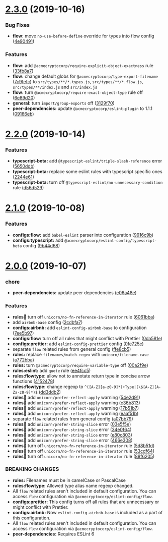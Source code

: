 # [2.3.0](https://github.com/acmecryptocorp/eslint-config/compare/v2.2.0...v2.3.0) (2019-10-16)


### Bug Fixes

* **flow:** move `no-use-before-define` override for types into flow config ([4e90491](https://github.com/acmecryptocorp/eslint-config/commit/4e90491))


### Features

* **flow:** add `@acmecryptocorp/require-explicit-object-exactness` rule ([33fb8a7](https://github.com/acmecryptocorp/eslint-config/commit/33fb8a7))
* **flow:** change default globs for `@acmecryptocorp/type-export-filename` ([7c9fefc](https://github.com/acmecryptocorp/eslint-config/commit/7c9fefc)) to `src/types/**/*.types.js`, `src/types/**/*.flow.js`, `src/types/**/index.js` and `src/index.js`
* **flow:** turn `@acmecryptocorp/require-exact-object-type` rule off ([6e89d20](https://github.com/acmecryptocorp/eslint-config/commit/6e89d20))
* **general:** turn `import/group-exports` off ([3129f70](https://github.com/acmecryptocorp/eslint-config/commit/3129f70))
* **peer-dependencies:** update `@acmecryptocorp/eslint-plugin` to 1.1.1 ([09166eb](https://github.com/acmecryptocorp/eslint-config/commit/09166eb))

# [2.2.0](https://github.com/acmecryptocorp/acme-eslint-config/compare/v2.1.0...v2.2.0) (2019-10-14)


### Features

* **typescript-beta:** add `@typescript-eslint/triple-slash-reference` error ([5650ddb](https://github.com/acmecryptocorp/acme-eslint-config/commit/5650ddb))
* **typescript-beta:** replace some eslint rules with typescript specific ones ([2244e61](https://github.com/acmecryptocorp/acme-eslint-config/commit/2244e61))
* **typescript-beta:** turn off `@typescript-eslint/no-unnecessary-condition` rule ([d56d529](https://github.com/acmecryptocorp/acme-eslint-config/commit/d56d529))

# [2.1.0](https://github.com/acmecryptocorp/acme-eslint-config/compare/v2.0.0...v2.1.0) (2019-10-08)


### Features

* **configs:flow:** add `babel-eslint` parser into configuration ([9916c9b](https://github.com/acmecryptocorp/acme-eslint-config/commit/9916c9b))
* **configs:typescript:** add `@acmecryptocorp/eslint-config/typescript-beta` config ([9b44d68](https://github.com/acmecryptocorp/acme-eslint-config/commit/9b44d68))

# [2.0.0](https://github.com/acmecryptocorp/acme-eslint-config/compare/v1.0.0...v2.0.0) (2019-10-07)


### chore

* **peer-dependencies:** update peer dependencies ([e06a48e](https://github.com/acmecryptocorp/acme-eslint-config/commit/e06a48e))


### Features

* **rules:unicorn:** turn off `unicorn/no-fn-reference-in-iterator` rule ([6061bba](https://github.com/acmecryptocorp/acme-eslint-config/commit/6061bba))
* add `airbnb-base` config ([2cdbfa7](https://github.com/acmecryptocorp/acme-eslint-config/commit/2cdbfa7))
* **configs:airbnb:** add `eslint-config-airbnb-base` to configuration ([7ee5b97](https://github.com/acmecryptocorp/acme-eslint-config/commit/7ee5b97))
* **configs:flow:** turn off all rules that might conflict with Prettier ([0da581e](https://github.com/acmecryptocorp/acme-eslint-config/commit/0da581e))
* **configs:prettier:** add `eslint-config-prettier` config ([0fe725c](https://github.com/acmecryptocorp/acme-eslint-config/commit/0fe725c))
* separate `flow` related rules from general config ([ffe8cb5](https://github.com/acmecryptocorp/acme-eslint-config/commit/ffe8cb5))
* **rules:** replace `filenames/match-regex` with `unicorn/filename-case` ([a772bba](https://github.com/acmecryptocorp/acme-eslint-config/commit/a772bba))
* **rules:** turn `@acmecryptocorp/require-variable-type` off ([00a2f9e](https://github.com/acmecryptocorp/acme-eslint-config/commit/00a2f9e))
* **rules:eslint:** add `quote` rule ([ee4fcc5](https://github.com/acmecryptocorp/acme-eslint-config/commit/ee4fcc5))
* **rules:flowtype:** allow not to annotate return type in concise arrow functions ([4152478](https://github.com/acmecryptocorp/acme-eslint-config/commit/4152478))
* **rules:flowtype:** change regexp to `^([A-Z][a-z0-9]*)+Type|(\$[A-Z][A-Za-z0-9]*)$` ([dd3ddb2](https://github.com/acmecryptocorp/acme-eslint-config/commit/dd3ddb2))
* **rules:unicorn:** add `unicorn/prefer-reflect-apply` warning ([54e2d91](https://github.com/acmecryptocorp/acme-eslint-config/commit/54e2d91))
* **rules:unicorn:** add `unicorn/prefer-reflect-apply` warning ([c36b813](https://github.com/acmecryptocorp/acme-eslint-config/commit/c36b813))
* **rules:unicorn:** add `unicorn/prefer-reflect-apply` warning ([17b51b7](https://github.com/acmecryptocorp/acme-eslint-config/commit/17b51b7))
* **rules:unicorn:** add `unicorn/prefer-reflect-apply` warning ([eaaf51b](https://github.com/acmecryptocorp/acme-eslint-config/commit/eaaf51b))
* separate `flow` related rules from general config ([a07bb79](https://github.com/acmecryptocorp/acme-eslint-config/commit/a07bb79))
* **rules:unicorn:** add `unicorn/prefer-string-slice` error ([03e5f5e](https://github.com/acmecryptocorp/acme-eslint-config/commit/03e5f5e))
* **rules:unicorn:** add `unicorn/prefer-string-slice` error ([34e0f64](https://github.com/acmecryptocorp/acme-eslint-config/commit/34e0f64))
* **rules:unicorn:** add `unicorn/prefer-string-slice` error ([e80c803](https://github.com/acmecryptocorp/acme-eslint-config/commit/e80c803))
* **rules:unicorn:** add `unicorn/prefer-string-slice` error ([466e308](https://github.com/acmecryptocorp/acme-eslint-config/commit/466e308))
* **rules:unicorn:** turn off `unicorn/no-fn-reference-in-iterator` rule ([5d8b51d](https://github.com/acmecryptocorp/acme-eslint-config/commit/5d8b51d))
* **rules:unicorn:** turn off `unicorn/no-fn-reference-in-iterator` rule ([53cdf64](https://github.com/acmecryptocorp/acme-eslint-config/commit/53cdf64))
* **rules:unicorn:** turn off `unicorn/no-fn-reference-in-iterator` rule ([88f6205](https://github.com/acmecryptocorp/acme-eslint-config/commit/88f6205))


### BREAKING CHANGES

* **rules:** Filenames must be in camelCase or PascalCase
* **rules:flowtype:** Allowed type alias name regexp changed.
* All `flow` related rules aren't included in default configuration. You can access
`flow` configuration via `@acmecryptocorp/eslint-config/flow`.
* **configs:prettier:** This config turns off all rules that are unnecessary or might conflict with
Prettier.
* **configs:airbnb:** Now `eslint-config-airbnb-base` is included as a part of this configuration.
* All `flow` related rules aren't included in default configuration. You can access
`flow` configuration via `@acmecryptocorp/eslint-config/flow`.
* **peer-dependencies:** Requires ESLint 6
